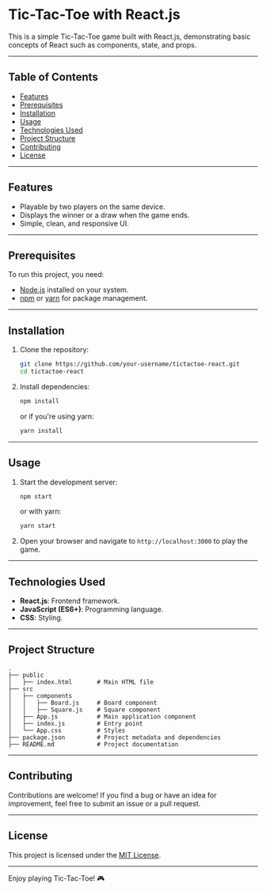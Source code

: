 # Tic-Tac-Toe with React.js

This is a simple Tic-Tac-Toe game built with React.js, demonstrating basic concepts of React such as components, state, and props.

---

## Table of Contents

- [Features](#features)
- [Prerequisites](#prerequisites)
- [Installation](#installation)
- [Usage](#usage)
- [Technologies Used](#technologies-used)
- [Project Structure](#project-structure)
- [Contributing](#contributing)
- [License](#license)

---

## Features

- Playable by two players on the same device.
- Displays the winner or a draw when the game ends.
- Simple, clean, and responsive UI.

---

## Prerequisites

To run this project, you need:

- [Node.js](https://nodejs.org/) installed on your system.
- [npm](https://www.npmjs.com/) or [yarn](https://yarnpkg.com/) for package management.

---

## Installation

1. Clone the repository:

   ```bash
   git clone https://github.com/your-username/tictactoe-react.git
   cd tictactoe-react
   ```

2. Install dependencies:

   ```bash
   npm install
   ```

   or if you're using yarn:

   ```bash
   yarn install
   ```

---

## Usage

1. Start the development server:

   ```bash
   npm start
   ```

   or with yarn:

   ```bash
   yarn start
   ```

2. Open your browser and navigate to `http://localhost:3000` to play the game.

---

## Technologies Used

- **React.js**: Frontend framework.
- **JavaScript (ES6+)**: Programming language.
- **CSS**: Styling.

---

## Project Structure

```
.
├── public
│   ├── index.html       # Main HTML file
├── src
│   ├── components
│   │   ├── Board.js     # Board component
│   │   ├── Square.js    # Square component
│   ├── App.js           # Main application component
│   ├── index.js         # Entry point
│   └── App.css          # Styles
├── package.json         # Project metadata and dependencies
├── README.md            # Project documentation
```

---

## Contributing

Contributions are welcome! If you find a bug or have an idea for improvement, feel free to submit an issue or a pull request.

---

## License

This project is licensed under the [MIT License](LICENSE).

---

Enjoy playing Tic-Tac-Toe! 🎮
